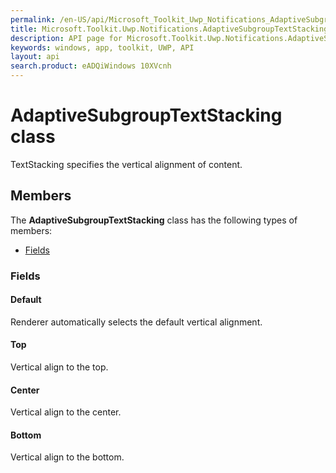 ```yaml
---
permalink: /en-US/api/Microsoft_Toolkit_Uwp_Notifications_AdaptiveSubgroupTextStacking.htm
title: Microsoft.Toolkit.Uwp.Notifications.AdaptiveSubgroupTextStacking API 
description: API page for Microsoft.Toolkit.Uwp.Notifications.AdaptiveSubgroupTextStacking
keywords: windows, app, toolkit, UWP, API
layout: api
search.product: eADQiWindows 10XVcnh
---
```



# AdaptiveSubgroupTextStacking class

TextStacking specifies the vertical alignment of content.

## Members

The **AdaptiveSubgroupTextStacking** class has the following types of members:

* [Fields](#Fields)

### Fields

#### Default

Renderer automatically selects the default vertical alignment.



#### Top

Vertical align to the top.



#### Center

Vertical align to the center.



#### Bottom

Vertical align to the bottom.


